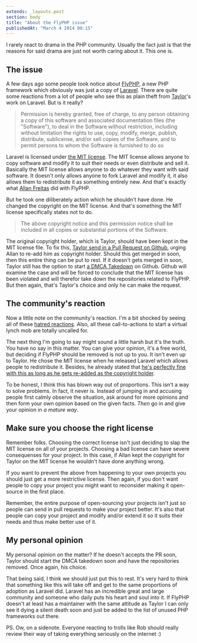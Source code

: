 ```yaml
---
extends: _layouts.post
section: body
title: "About the FlyPHP issue"
publishedAt: "March 4 2014 00:15"
---
```

I rarely react to drama in the PHP community. Usually the fact just is that the reasons for said drama are just not worth caring about it. This one is.

## The issue

A few days ago some people took notice about [FlyPHP](http://flyphp.org/), a new PHP framework which obviously was just a copy of [Laravel](http://laravel.com/). There are quite some reactions from a lot of people who see this as plain theft from [Taylor](https://twitter.com/taylorotwell)'s work on Laravel. But is it really?

> Permission is hereby granted, free of charge, to any person obtaining a copy
of this software and associated documentation files (the "Software"), to deal
in the Software without restriction, including without limitation the rights
to use, copy, modify, merge, publish, distribute, sublicense, and/or sell
copies of the Software, and to permit persons to whom the Software is
furnished to do so

Laravel is licensed under [the MIT license](http://opensource.org/licenses/MIT). The MIT license allows anyone to copy software and modify it to suit their needs or even distribute and sell it. Basically the MIT license allows anyone to do whatever they want with said software. It doesn't only allows anyone to fork Laravel and modify it, it also allows them to redistribute it as something entirely new. And that's exactly what [Allan Freitas](https://twitter.com/allanfreitas) did with FlyPHP.

But he took one diliberately action which he shouldn't have done. He changed the copyright on the MIT license. And that's something the MIT license specifically states not to do.

> The above copyright notice and this permission notice shall be included in
all copies or substantial portions of the Software.

The original copyright holder, which is Taylor, should have been kept in the MIT license file. To fix this, [Taylor send in a Pull Request on Github](https://github.com/flyphp/flyframework/pull/1), urging Allan to re-add him as copyright holder. Should this get merged in soon, then this entire thing can be put to rest. If it doesn't gets merged in soon, Taylor still has the option to start [a DMCA Takedown](https://help.github.com/articles/dmca-takedown-policy) on Github. Github will examine the case and will be forced to conclude that the MIT license has been violated and will therefor take down the repositories related to FlyPHP. But then again, that's Taylor's choice and only he can make the request.

## The community's reaction

Now a little note on the community's reaction. I'm a bit shocked by seeing all of these [hatred reactions](https://github.com/flyphp/flyframework/pull/1#issuecomment-36435333). Also, all these call-to-actions to start a virtual lynch mob are totally uncalled for.

The next thing I'm going to say might sound a little harsh but it's the truth. You have no say in this matter. You can give your opinion, it's a free world, but deciding if FlyPHP should be removed is not up to you. It isn't even up to Taylor. He chose the MIT license when he released Laravel which allows people to redistribute it. Besides, he already stated that [he's perfectly fine with this as long as he gets re-added as the copyright holder](https://github.com/flyphp/flyframework/pull/1#issuecomment-36532724).

To be honest, I think this has blown way out of proportions. This isn't a way to solve problems. In fact, it never is. Instead of jumping in and accusing people first calmly observe the situation, ask around for more opinions and then form your own opinion based on the given facts. *Then* go in and give your opinion in *a mature way*.

## Make sure you choose the right license

Remember folks. Choosing the correct license isn't just deciding to slap the MIT license on all of your projects. Choosing a bad license can have severe consequenses for your project. In this case, if Allan kept the copyright for Taylor on the MIT license he wouldn't have done anything wrong.

If you want to prevent the above from happening to your own projects you should just get a more restrictive license. Then again, if you don't want people to copy your project you might want to reconsider making it open-source in the first place.

Remember, the entire purpose of open-sourcing your projects isn't just so people can send in pull requests to make your project better. It's also that people can copy your project and modify and/or extend it so it suits their needs and thus make better use of it.

## My personal opinion

My personal opinion on the matter? If he doesn't accepts the PR soon, Taylor should start the DMCA takedown soon and have the repositories removed. Once again, his choice.

That being said, I think we should just put this to rest. It's very hard to think that something like this will take off and get to the same proportions of adoption as Laravel did. Laravel has an incredible great and large community and someone who daily puts his heart and soul into it. If FlyPHP doesn't at least has a maintainer with the same attitude as Taylor I can only see it dying a silent death soon and just be added to the list of unused PHP frameworks out there.

PS. Ow, on a sidenote. Everyone reacting to trolls like Rob should really review their way of taking everything seriously on the internet :)
